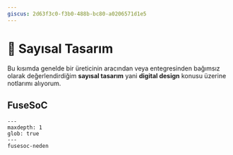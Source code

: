 ```yaml
---
giscus: 2d63f3c0-f3b0-488b-bc80-a0206571d1e5
---
```


# 🔢 Sayısal Tasarım

Bu kısımda genelde bir üreticinin aracından veya entegresinden bağımsız olarak
değerlendirdiğim **sayısal tasarım** yani **digital design** konusu üzerine
notlarımı alıyorum.

## FuseSoC

```{toctree}
---
maxdepth: 1
glob: true
---
fusesoc-neden
```
